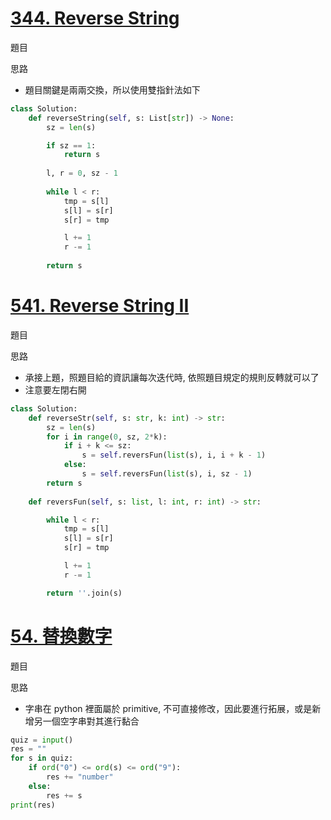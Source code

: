 # [344. Reverse String](https://leetcode.com/problems/reverse-string/description/)
題目

思路
- 題目關鍵是兩兩交換，所以使用雙指針法如下
```python
class Solution:
    def reverseString(self, s: List[str]) -> None:
        sz = len(s)

        if sz == 1:
            return s
        
        l, r = 0, sz - 1 
        
        while l < r:
            tmp = s[l]
            s[l] = s[r]
            s[r] = tmp

            l += 1
            r -= 1
        
        return s
```

# [541. Reverse String II](https://leetcode.com/problems/reverse-string-ii/description/)
題目

思路
- 承接上題，照題目給的資訊讓每次迭代時, 依照題目規定的規則反轉就可以了
- 注意要左閉右開
```python
class Solution:
    def reverseStr(self, s: str, k: int) -> str:
        sz = len(s)
        for i in range(0, sz, 2*k):
            if i + k <= sz:
                s = self.reversFun(list(s), i, i + k - 1)
            else: 
                s = self.reversFun(list(s), i, sz - 1)
        return s
        
    def reversFun(self, s: list, l: int, r: int) -> str:

        while l < r:
            tmp = s[l]
            s[l] = s[r]
            s[r] = tmp

            l += 1
            r -= 1

        return ''.join(s)
```

# [54. 替換數字](https://kamacoder.com/problempage.php?pid=1064)
題目

思路
- 字串在 python 裡面屬於 primitive, 不可直接修改，因此要進行拓展，或是新增另一個空字串對其進行黏合
```python
quiz = input()
res = ""
for s in quiz:
    if ord("0") <= ord(s) <= ord("9"):
        res += "number"
    else:
        res += s
print(res)
```